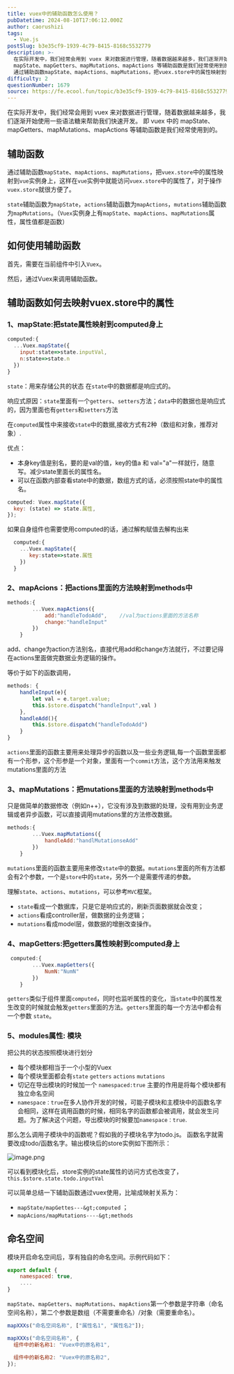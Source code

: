 ```yaml
---
title: vuex中的辅助函数怎么使用？
pubDatetime: 2024-08-10T17:06:12.000Z
author: caorushizi
tags:
  - Vue.js
postSlug: b3e35cf9-1939-4c79-8415-8168c5532779
description: >-
  在实际开发中，我们经常会用到 vuex 来对数据进行管理，随着数据越来越多，我们逐渐开始使用一些语法糖来帮助我们快速开发。 即 vuex 中的
  mapState、mapGetters、mapMutations、mapActions 等辅助函数是我们经常使用到的。 辅助函数
  通过辅助函数mapState、mapActions、mapMutations，把vuex.store中的属性映射到vue实例身
difficulty: 2
questionNumber: 1679
source: https://fe.ecool.fun/topic/b3e35cf9-1939-4c79-8415-8168c5532779
---
```


在实际开发中，我们经常会用到 vuex 来对数据进行管理，随着数据越来越多，我们逐渐开始使用一些语法糖来帮助我们快速开发。 即 vuex 中的 mapState、mapGetters、mapMutations、mapActions 等辅助函数是我们经常使用到的。

## 辅助函数

通过辅助函数`mapState`、`mapActions`、`mapMutations`，把`vuex.store`中的属性映射到`vue`实例身上，这样在`vue`实例中就能访问`vuex.store`中的属性了，对于操作`vuex.store`就很方便了。

`state`辅助函数为`mapState`，`actions`辅助函数为`mapActions`，`mutations`辅助函数为`mapMutations`。（`Vuex`实例身上有`mapState`、`mapActions`、`mapMutations`属性，属性值都是函数）

## 如何使用辅助函数

首先，需要在当前组件中引入`Vuex`。

然后，通过Vuex来调用辅助函数。

## 辅助函数如何去映射vuex.store中的属性

### 1、mapState:把state属性映射到computed身上

```js
computed:{
  ...Vuex.mapState({
    input:state=>state.inputVal,
    n:state=>state.n
  })
}

```

`state`：用来存储公共的状态 在`state`中的数据都是响应式的。

响应式原因：`state`里面有一个`getters`、`setters`方法；`data`中的数据也是响应式的，因为里面也有`getters`和`setters`方法

在`computed`属性中来接收`state`中的数据,接收方式有2种（数组和对象，推荐对象）.

优点：

- 本身key值是别名，要的是val的值，key的值a 和 val="a"一样就行，随意写。减少state里面长的属性名。
- 可以在函数内部查看state中的数据，数组方式的话，必须按照state中的属性名。

```js
computed: Vuex.mapState({
  key: (state) => state.属性,
});
```

如果自身组件也需要使用computed的话，通过解构赋值去解构出来

```js
  computed:{
    ...Vuex.mapState({
       key:state=>state.属性
    })
  }
```

### 2、mapAcions：把actions里面的方法映射到methods中

```js
methods:{
        ...Vuex.mapActions({
            add:"handleTodoAdd",    //val为actions里面的方法名称
            change:"handleInput"
        })
    }

```

add、change为action方法别名，直接代用add和change方法就行，不过要记得在actions里面做完数据业务逻辑的操作。

等价于如下的函数调用，

```js
methods: {
	handleInput(e){
		let val = e.target.value;
		this.$store.dispatch("handleInput",val )
	},
	handleAdd(){
		this.$store.dispatch("handleTodoAdd")
	}
}

```

`actions`里面的函数主要用来处理异步的函数以及一些业务逻辑,每一个函数里面都有一个形参，这个形参是一个对象，里面有一个`commit`方法，这个方法用来触发mutations里面的方法

### 3、mapMutations：把mutations里面的方法映射到methods中

只是做简单的数据修改（例如n++），它没有涉及到数据的处理，没有用到业务逻辑或者异步函数，可以直接调用mutations里的方法修改数据。

```js
methods:{
        ...Vuex.mapMutations({
            handleAdd:"handlMutationseAdd"
        })
    }

```

`mutations`里面的函数主要用来修改`state`中的数据。`mutations`里面的所有方法都会有2个参数，一个是`store`中的`state`，另外一个是需要传递的参数。

理解`state`、`actions`、`mutations`，可以参考`MVC`框架。

- `state`看成一个数据库，只是它是响应式的，刷新页面数据就会改变；
- `actions`看成controller层，做数据的业务逻辑；
- `mutations`看成model层，做数据的增删改查操作。

### 4、mapGetters:把getters属性映射到computed身上

```js
 computed:{
        ...Vuex.mapGetters({
            NumN:"NumN"
        })
    }

```

`getters`类似于组件里面`computed`，同时也监听属性的变化，当`state`中的属性发生改变的时候就会触发`getters`里面的方法。`getters`里面的每一个方法中都会有一个参数 `state`。

### 5、modules属性: 模块

把公共的状态按照模块进行划分

- 每个模块都相当于一个小型的Vuex
- 每个模块里面都会有`state` `getters` `actions` `mutations`
- 切记在导出模块的时候加一个 `namespaced:true` 主要的作用是将每个模块都有独立命名空间
- `namespace：true`在多人协作开发的时候，可能子模块和主模块中的函数名字会相同，这样在调用函数的时候，相同名字的函数都会被调用，就会发生问题。为了解决这个问题，导出模块的时候要加`namespace：true`.

那么怎么调用子模块中的函数呢？假如我的子模块名字为todo.js。 函数名字就需要改成todo/函数名字。输出模块后的store实例如下图所示：

![image.png](https://static.ecool.fun//article/00e48252-2d3b-4dd5-9a39-97112785b566.png)

可以看到模块化后，store实例的state属性的访问方式也改变了，`this.$store.state.todo.inputVal`

可以简单总结一下辅助函数通过vuex使用，比喻成映射关系为：

- `mapState/mapGettes---&gt;computed` ；
- `mapAcions/mapMutations----&gt;methods`

## 命名空间

模块开启命名空间后，享有独自的命名空间。示例代码如下：

```js
export default {
	namespaced: true,
	....
}
```

`mapState`、`mapGetters`、`mapMutations`、`mapActions`第一个参数是字符串（命名空间名称），第二个参数是数组（不需要重命名）/对象（需要重命名）。

```js
mapXXXs("命名空间名称", ["属性名1", "属性名2"]);

mapXXXs("命名空间名称", {
  组件中的新名称1: "Vuex中的原名称1",

  组件中的新名称2: "Vuex中的原名称2",
});
```
